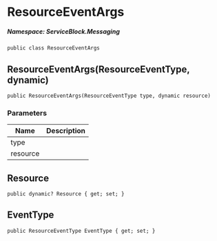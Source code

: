 ResourceEventArgs
======
##### Namespace: ServiceBlock.Messaging




```
public class ResourceEventArgs
```


ResourceEventArgs(ResourceEventType, dynamic)
------

```
public ResourceEventArgs(ResourceEventType type, dynamic resource)
```
### Parameters
Name | Description
--- | ---
type | 
resource | 



Resource
------

```
public dynamic? Resource { get; set; }
```


EventType
------

```
public ResourceEventType EventType { get; set; }
```





